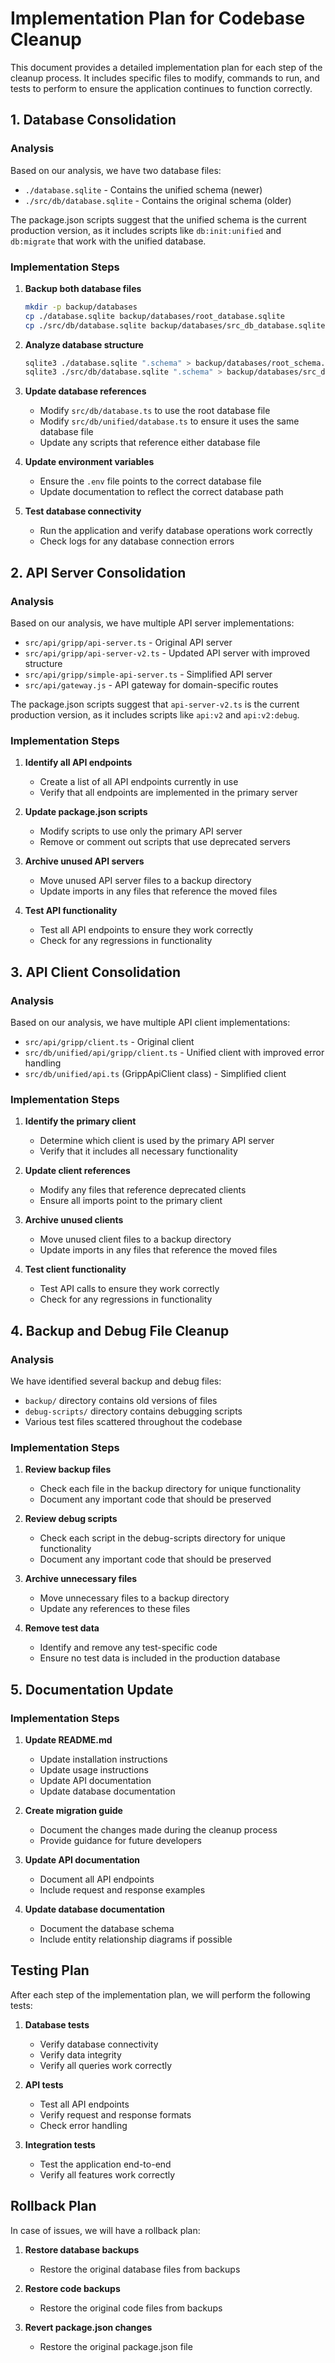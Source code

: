 # Implementation Plan for Codebase Cleanup

This document provides a detailed implementation plan for each step of the cleanup process. It includes specific files to modify, commands to run, and tests to perform to ensure the application continues to function correctly.

## 1. Database Consolidation

### Analysis

Based on our analysis, we have two database files:
- `./database.sqlite` - Contains the unified schema (newer)
- `./src/db/database.sqlite` - Contains the original schema (older)

The package.json scripts suggest that the unified schema is the current production version, as it includes scripts like `db:init:unified` and `db:migrate` that work with the unified database.

### Implementation Steps

1. **Backup both database files**
   ```bash
   mkdir -p backup/databases
   cp ./database.sqlite backup/databases/root_database.sqlite
   cp ./src/db/database.sqlite backup/databases/src_db_database.sqlite
   ```

2. **Analyze database structure**
   ```bash
   sqlite3 ./database.sqlite ".schema" > backup/databases/root_schema.sql
   sqlite3 ./src/db/database.sqlite ".schema" > backup/databases/src_db_schema.sql
   ```

3. **Update database references**
   - Modify `src/db/database.ts` to use the root database file
   - Modify `src/db/unified/database.ts` to ensure it uses the same database file
   - Update any scripts that reference either database file

4. **Update environment variables**
   - Ensure the `.env` file points to the correct database file
   - Update documentation to reflect the correct database path

5. **Test database connectivity**
   - Run the application and verify database operations work correctly
   - Check logs for any database connection errors

## 2. API Server Consolidation

### Analysis

Based on our analysis, we have multiple API server implementations:
- `src/api/gripp/api-server.ts` - Original API server
- `src/api/gripp/api-server-v2.ts` - Updated API server with improved structure
- `src/api/gripp/simple-api-server.ts` - Simplified API server
- `src/api/gateway.js` - API gateway for domain-specific routes

The package.json scripts suggest that `api-server-v2.ts` is the current production version, as it includes scripts like `api:v2` and `api:v2:debug`.

### Implementation Steps

1. **Identify all API endpoints**
   - Create a list of all API endpoints currently in use
   - Verify that all endpoints are implemented in the primary server

2. **Update package.json scripts**
   - Modify scripts to use only the primary API server
   - Remove or comment out scripts that use deprecated servers

3. **Archive unused API servers**
   - Move unused API server files to a backup directory
   - Update imports in any files that reference the moved files

4. **Test API functionality**
   - Test all API endpoints to ensure they work correctly
   - Check for any regressions in functionality

## 3. API Client Consolidation

### Analysis

Based on our analysis, we have multiple API client implementations:
- `src/api/gripp/client.ts` - Original client
- `src/db/unified/api/gripp/client.ts` - Unified client with improved error handling
- `src/db/unified/api.ts` (GrippApiClient class) - Simplified client

### Implementation Steps

1. **Identify the primary client**
   - Determine which client is used by the primary API server
   - Verify that it includes all necessary functionality

2. **Update client references**
   - Modify any files that reference deprecated clients
   - Ensure all imports point to the primary client

3. **Archive unused clients**
   - Move unused client files to a backup directory
   - Update imports in any files that reference the moved files

4. **Test client functionality**
   - Test API calls to ensure they work correctly
   - Check for any regressions in functionality

## 4. Backup and Debug File Cleanup

### Analysis

We have identified several backup and debug files:
- `backup/` directory contains old versions of files
- `debug-scripts/` directory contains debugging scripts
- Various test files scattered throughout the codebase

### Implementation Steps

1. **Review backup files**
   - Check each file in the backup directory for unique functionality
   - Document any important code that should be preserved

2. **Review debug scripts**
   - Check each script in the debug-scripts directory for unique functionality
   - Document any important code that should be preserved

3. **Archive unnecessary files**
   - Move unnecessary files to a backup directory
   - Update any references to these files

4. **Remove test data**
   - Identify and remove any test-specific code
   - Ensure no test data is included in the production database

## 5. Documentation Update

### Implementation Steps

1. **Update README.md**
   - Update installation instructions
   - Update usage instructions
   - Update API documentation
   - Update database documentation

2. **Create migration guide**
   - Document the changes made during the cleanup process
   - Provide guidance for future developers

3. **Update API documentation**
   - Document all API endpoints
   - Include request and response examples

4. **Update database documentation**
   - Document the database schema
   - Include entity relationship diagrams if possible

## Testing Plan

After each step of the implementation plan, we will perform the following tests:

1. **Database tests**
   - Verify database connectivity
   - Verify data integrity
   - Verify all queries work correctly

2. **API tests**
   - Test all API endpoints
   - Verify request and response formats
   - Check error handling

3. **Integration tests**
   - Test the application end-to-end
   - Verify all features work correctly

## Rollback Plan

In case of issues, we will have a rollback plan:

1. **Restore database backups**
   - Restore the original database files from backups

2. **Restore code backups**
   - Restore the original code files from backups

3. **Revert package.json changes**
   - Restore the original package.json file
